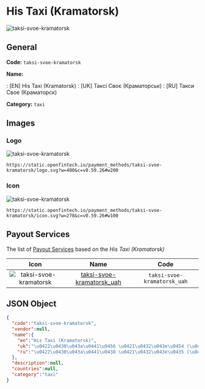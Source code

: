 
# His Taxi (Kramatorsk) 
![taksi-svoe-kramatorsk](https://static.openfintech.io/payment_methods/taksi-svoe-kramatorsk/logo.svg?w=400&c=v0.59.26#w200)  

## General 
**Code:** `taksi-svoe-kramatorsk` 
 
**Name:** 
 
:	[EN] His Taxi (Kramatorsk) 
:	[UK] Таксі Своє (Краматорськ) 
:	[RU] Такси Свое (Краматорск) 
 
**Category:** `taxi` 
 

## Images 

### Logo 
![taksi-svoe-kramatorsk](https://static.openfintech.io/payment_methods/taksi-svoe-kramatorsk/logo.svg?w=400&c=v0.59.26#w200)  

```
https://static.openfintech.io/payment_methods/taksi-svoe-kramatorsk/logo.svg?w=400&c=v0.59.26#w200
```  

### Icon 
![taksi-svoe-kramatorsk](https://static.openfintech.io/payment_methods/taksi-svoe-kramatorsk/icon.svg?w=278&c=v0.59.26#w100)  

```
https://static.openfintech.io/payment_methods/taksi-svoe-kramatorsk/icon.svg?w=278&c=v0.59.26#w100
```  

## Payout Services 
 
The list of [Payout Services](/payout-services/) based on the _His Taxi (Kramatorsk)_ 

|Icon|Name|Code| 
|:---:|:---:|:---:| 
|![taksi-svoe-kramatorsk](https://static.openfintech.io/payout_methods/taksi-svoe-kramatorsk/icon.png?w=278&c=v0.59.26#w40) |[taksi-svoe-kramatorsk_uah](/payout-services/taksi-svoe-kramatorsk_uah/)|`taksi-svoe-kramatorsk_uah`| 
 

## JSON Object 

```json
{
  "code":"taksi-svoe-kramatorsk",
  "vendor":null,
  "name":{
    "en":"His Taxi (Kramatorsk)",
    "uk":"\u0422\u0430\u043a\u0441\u0456 \u0421\u0432\u043e\u0454 (\u041a\u0440\u0430\u043c\u0430\u0442\u043e\u0440\u0441\u044c\u043a)",
    "ru":"\u0422\u0430\u043a\u0441\u0438 \u0421\u0432\u043e\u0435 (\u041a\u0440\u0430\u043c\u0430\u0442\u043e\u0440\u0441\u043a)"
  },
  "description":null,
  "countries":null,
  "category":"taxi"
}
```  
